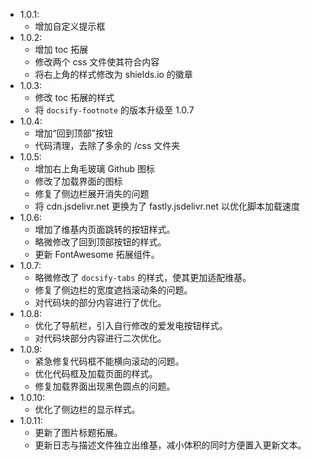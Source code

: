 - 1.0.1:
    - 增加自定义提示框
- 1.0.2:
    - 增加 toc 拓展
    - 修改两个 css 文件使其符合内容
    - 将右上角的样式修改为 shields.io 的徽章
- 1.0.3:
    - 修改 toc 拓展的样式
    - 将 `docsify-footnote` 的版本升级至 1.0.7
- 1.0.4:
    - 增加“回到顶部”按钮
    - 代码清理，去除了多余的 /css 文件夹
- 1.0.5:
    - 增加右上角毛玻璃 Github 图标
    - 修改了加载界面的图标
    - 修复了侧边栏展开消失的问题
    - 将 cdn.jsdelivr.net 更换为了 fastly.jsdelivr.net 以优化脚本加载速度
- 1.0.6:
    - 增加了维基内页面跳转的按钮样式。
    - 略微修改了回到顶部按钮的样式。
    - 更新 FontAwesome 拓展组件。
- 1.0.7:
    - 略微修改了 `docsify-tabs` 的样式，使其更加适配维基。
    - 修复了侧边栏的宽度遮挡滚动条的问题。
    - 对代码块的部分内容进行了优化。
- 1.0.8:
    - 优化了导航栏，引入自行修改的爱发电按钮样式。
    - 对代码块部分内容进行二次优化。
- 1.0.9:
    - 紧急修复代码框不能横向滚动的问题。
    - 优化代码框及加载页面的样式。
    - 修复加载界面出现黑色圆点的问题。
- 1.0.10:
    - 优化了侧边栏的显示样式。
- 1.0.11:
    - 更新了图片标题拓展。
    - 更新日志与描述文件独立出维基，减小体积的同时方便置入更新文本。
